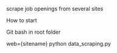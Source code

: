 scrape job openings from several sites

How to start

Git bash in root folder

web={sitename} python data_scraping.py
